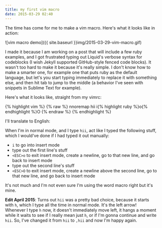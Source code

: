 ```yaml
---
title: my first vim macro
date: 2015-03-29 02:40
---
```


The time has come for me to make a vim macro. Here's what it looks like in
action:

![vim macro demo]({{ site.baseurl }}img/2015-03-29-vim-macro.gif)

I made it because I am working on a post that will include a few ruby examples,
and I got frustrated typing out Liquid's verbose syntax for codeblocks (I wish
Jekyll supported GitHub-style fenced code blocks). It wasn't too hard to make
it because it's really simple. I don't know how to make a smarter one, for
example one that puts ruby as the default language, but let's you start typing
immediately to replace it with something else, and then hit tab to jump to the
middle (a behavior I've seen with snippets in Sublime Text for example).

Here's what it looks like, straight from my vimrc:

{% highlight vim %}
  {% raw %}
    nnoremap hii i{% highlight ruby %}<ESC>o{% endhighlight %}<ESC>O
  {% endraw %}
{% endhighlight %}

I'll translate to English:

When I'm in normal mode, and I type `hii`, act like I typed the following
stuff, which I would've done if I had typed it out manually:

* `i` to go into insert mode
* type out the first line's stuff
* `<ESC>o` to exit insert mode, create a newline, go to that new line, and go
  back to insert mode
* type out the second line's stuff
* `<ESC>O` to exit insert mode, create a newline above the second line, go to
  that new line, and go back to insert mode

It's not much and I'm not even sure I'm using the word macro right but it's
mine.

**Edit April 2015**: Turns out `hii` was a pretty bad choice, because it starts
with `h`, which I type all the time in normal mode. It's the left arrow!
Whenever I type `h` now, it doesn't immediately move left, it hangs a moment
while it waits to see if I really mean just `h`, or if I'm gonna continue and
write `hii`. So, I've changed it from `hii` to `,hii` and now I'm happy again.

